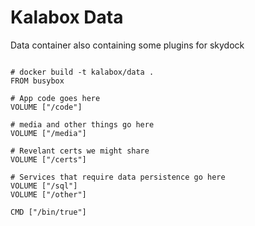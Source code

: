 Kalabox Data
===================

Data container also containing some plugins for skydock

```

# docker build -t kalabox/data .
FROM busybox

# App code goes here
VOLUME ["/code"]

# media and other things go here
VOLUME ["/media"]

# Revelant certs we might share
VOLUME ["/certs"]

# Services that require data persistence go here
VOLUME ["/sql"]
VOLUME ["/other"]

CMD ["/bin/true"]

```
